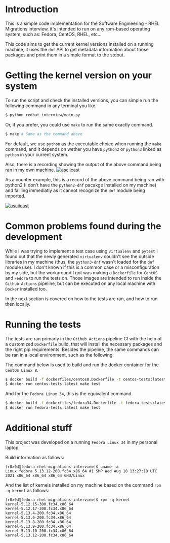 # Introduction

This is a simple code implementation for the Software Engineering - RHEL Migrations interview, it's intended to run on any rpm-based operating system, such as: Fedora, CentOS, RHEL, etc...

This code aims to get the current kernel versions installed on a running machine, it uses the `dnf` API to get metadata information about those packages and print them in a simple format to the stdout. 

# Getting the kernel version on your system

To run the script and check the installed versions, you can simple run the following command in any terminal you like.

```bash
$ python redhat_interview/main.py
```

Or, if you prefer, you could use `make` to run the same exactly command.

```bash
$ make # Same as the command above
```

For default, we use `python` as the executable choice when running the `make` command, and it depends on wether you have `python2` or `python3` linked as `python` in your current system. 

Also, there is a recording showing the output of the above command being ran in my own machine.
[![asciicast](https://asciinema.org/a/3TBTGdzXFnPwC8zpTChD1HHeo.svg)](https://asciinema.org/a/3TBTGdzXFnPwC8zpTChD1HHeo)

As a counter example, this is a record of the above command being ran with python2 (I don't have the `python2-dnf` pacakge installed on my machine) and failling immediatly as it cannot recognize the `dnf` module being imported.

[![asciicast](https://asciinema.org/a/xvAQXgm6f47JOyW69avXQX9ri.svg)](https://asciinema.org/a/xvAQXgm6f47JOyW69avXQX9ri) 


# Common problems found during the development

While I was trying to implement a test case using `virtualenv` and `pytest` I found out that the newly generated `virtualenv` couldn't see the outside libraries in my machine (thus, the `python3-dnf` wasn't loaded for the `dnf` module use). I don't known if this is a common case or a misconfiguration by my side, but the workaround I got was making a `Dockerfile` for `CentOS` and `Fedora` to run the tests on. Those images are intended to run inside the `Github Actions` pipeline, but can be executed on any local machine with `Docker` installed too.

In the next section is covered on how to the tests are ran, and how to run then locally. 

# Running the tests

The tests are ran primarly in the `Gtihub Actions` pipeline CI with the help of a customized `Dockerfile` build, that will install the necessary packages and the right pip requirements. Besides the pipeline, the same commands can be ran in a local environment, such as the following:

The command below is used to build and run the docker container for the `CentOS Linux 8`.

```bash
$ docker build -f dockerfiles/centos8.Dockerfile -t centos-tests:latest 
$ docker run centos-tests:latest make test
```

And for the `Fedora Linux 34`, this is the equivalent command.

```bash
$ docker build -f dockerfiles/fedora34.Dockerfile -t fedora-tests:latest 
$ docker run fedora-tests:latest make test
```

# Additional stuff

This project was developed on a running `Fedora Linux 34` in my personal laptop.

Build information as follows: 

```
[r0x0d@fedora rhel-migrations-interview]$ uname -a
Linux fedora 5.13.12-200.fc34.x86_64 #1 SMP Wed Aug 18 13:27:18 UTC 2021 x86_64 x86_64 x86_64 GNU/Linux
```

And the list of kernels installed on my machine based on the command `rpm -q kernel` as follows: 

```
[r0x0d@fedora rhel-migrations-interview]$ rpm -q kernel
kernel-5.12.15-300.fc34.x86_64
kernel-5.12.17-300.fc34.x86_64
kernel-5.13.4-200.fc34.x86_64
kernel-5.13.6-200.fc34.x86_64
kernel-5.13.8-200.fc34.x86_64
kernel-5.13.9-200.fc34.x86_64
kernel-5.13.10-200.fc34.x86_64
kernel-5.13.12-200.fc34.x86_64
```